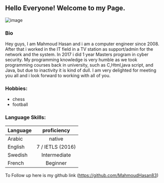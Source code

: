 
## Hello Everyone! Welcome to my Page.

![image](https://user-images.githubusercontent.com/59293654/72997409-a0613700-3dfc-11ea-8fe7-3afad8739ec4.png)



### Bio

Hey guys, I am Mahmoud Hasan and i am a computer engineer since 2008. After that i worked in the IT field in a
TV station as support/admin for the network and the system. In 2017 i did 1 year Masters program in cyber security.
My programming knowledge is very humble as we took programming courses back in university, such as C,Html,java script,
and Java, but due to inactivity it is kind of dull. I am very delighted for meeting you all and i look forward to working
with all of you.


### Hobbies:
- chess
- football


### Language Skills:
| Language        | proficiency          | 
| ------------- |:-------------:| 
| Arabic      | native |
| English    | 7 / IETLS (2016)   |  
| Swedish |  Intermediate  | 
| French |  Beginner  | 


To Follow up here is my github link (https://github.com/MahmoudHasan83) 


